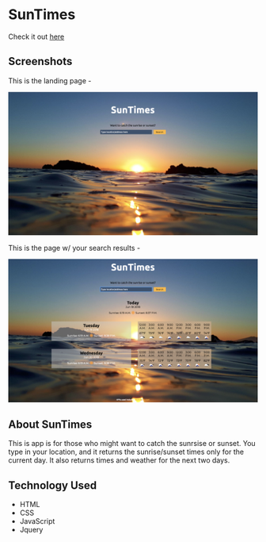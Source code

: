 <h1>SunTimes</h1>

Check it out [here](https://maripal.github.io/api-capstone-suntimes/)

<h2>Screenshots</h2>

<p>This is the landing page - </p>

![](images/HomeScreen.png)

<p>This is the page w/ your search results - </p>

![](images/ResultsScreen.png)

<h2>About SunTimes</h2>

<p>This is app is for those who might want to catch the sunrsise or sunset. 
You type in your location, and it returns the sunrise/sunset times only for the current day. 
It also returns times and weather for the next two days.</p>

<h2>Technology Used</h2>

<ul>
<li>HTML</li>
<li>CSS</li>
<li>JavaScript</li>
<li>Jquery</li>
</ul>